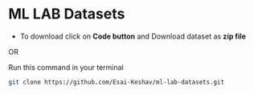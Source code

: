 # ML LAB Datasets

- To download click on **Code button**  and Download dataset as **zip file**

OR

Run this command in your terminal
``` bash
git clone https://github.com/Esai-Keshav/ml-lab-datasets.git

```
